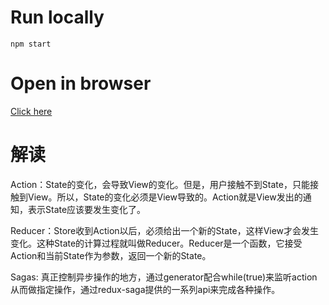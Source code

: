 # Run locally
`npm start`

# Open in browser
[Click here](https://codesandbox.io/s/github/redux-saga/redux-saga/tree/master/examples/async)


# 解读

Action：State的变化，会导致View的变化。但是，用户接触不到State，只能接触到View。所以，State的变化必须是View导致的。Action就是View发出的通知，表示State应该要发生变化了。



Reducer：Store收到Action以后，必须给出一个新的State，这样View才会发生变化。这种State的计算过程就叫做Reducer。Reducer是一个函数，它接受Action和当前State作为参数，返回一个新的State。

Sagas: 真正控制异步操作的地方，通过generator配合while(true)来监听action从而做指定操作，通过redux-saga提供的一系列api来完成各种操作。




